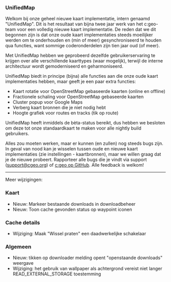 ### UnifiedMap
Welkom bij onze geheel nieuwe kaart implementatie, intern genaamd "UnifiedMap". Dit is het resultaat van bijna twee jaar werk van het c:geo-team voor een volledig nieuwe kaart implementatie. De reden dat we dit begonnen zijn is dat onze oude kaart implementaties steeds moeilijker werden om te onderhouden en (min of meer) gesynchroniseerd te houden qua functies, want sommige coderonderdelen zijn tien jaar oud (of meer).

Met UnifiedMap hebben we geprobeerd dezelfde gebruikerservaring te krijgen over alle verschillende kaarttypes (waar mogelijk), terwijl de interne architectuur wordt gemoderniseerd en geharmoniseerd.

UnifiedMap biedt in principe (bijna) alle functies aan die onze oude kaart implementaties hebben, maar geeft je een paar extra functies:

- Kaart rotatie voor OpenStreetMap gebaseerde kaarten (online en offline)
- Fractionele schaling voor OpenStreetMap gebaseerde kaarten
- Cluster popup voor Google Maps
- Verberg kaart bronnen die je niet nodig hebt
- Hoogte grafiek voor routes en tracks (tik op route)

UnifiedMap heeft inmiddels de bèta-status bereikt, dus hebben we besloten om deze tot onze standaardkaart te maken voor alle nightly build gebruikers.

Alles zou moeten werken, maar er kunnen (en zullen) nog steeds bugs zijn. In geval van nood kan je wisselen tussen oude en nieuwe kaart implementaties (zie instellingen - kaartbronnen), maar we willen graag dat je de nieuwe probeert. Rapporteer alle bugs die je vindt via support ([support@cgeo.org](mailto:support@cgeo.org)) of [c:geo op GitHub](github.com/cgeo/cgeo/issues). Alle feedback is welkom!

---

Meer wijzigingen:

### Kaart
- Nieuw: Markeer bestaande downloads in downloadbeheer
- Nieuw: Toon cache gevonden status op waypoint iconen

### Cache details
- Wijziging: Maak "Wissel praten" een daadwerkelijke schakelaar

### Algemeen
- Nieuw: tikken op downloader melding opent "openstaande downloads" weergave
- Wijziging: het gebruik van wallpaper als achtergrond vereist niet langer READ_EXTERNAL_STORAGE toestemming
